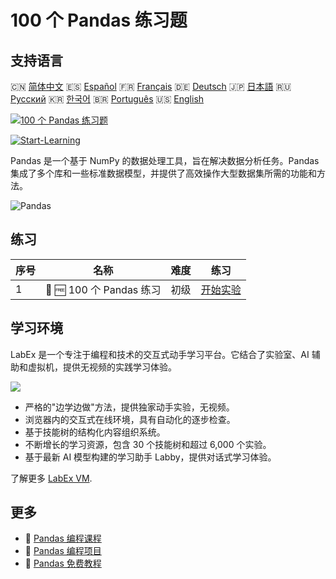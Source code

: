 # 100 个 Pandas 练习题

## 支持语言

🇨🇳 [简体中文](README_zh.md) 🇪🇸 [Español](README_es.md) 🇫🇷 [Français](README_fr.md) 🇩🇪 [Deutsch](README_de.md) 🇯🇵 [日本語](README_ja.md) 🇷🇺 [Русский](README_ru.md) 🇰🇷 [한국어](README_ko.md) 🇧🇷 [Português](README_pt.md) 🇺🇸 [English](README.md) 

[![100 个 Pandas 练习题](https://cover-creator.labex.io/100-pandas-exercises.png?lang=zh)](https://labex.io/zh/courses/100-pandas-exercises)

[![Start-Learning](https://img.shields.io/badge/Start-Learning-whitesmoke?style=for-the-badge)](https://labex.io/zh/courses/100-pandas-exercises)

Pandas 是一个基于 NumPy 的数据处理工具，旨在解决数据分析任务。Pandas 集成了多个库和一些标准数据模型，并提供了高效操作大型数据集所需的功能和方法。

![Pandas](https://img.shields.io/badge/Pandas-whitesmoke?style=for-the-badge&logo=pandas)


## 练习

|   序号 | 名称                     | 难度   | 练习                                                                                       |
|--------|--------------------------|--------|--------------------------------------------------------------------------------------------|
|      1 | 📖 🆓 100 个 Pandas 练习 | 初级   | <a target='_blank' href='https://labex.io/zh/labs/100-pandas-exercises-20747'>开始实验</a> |

## 学习环境

LabEx 是一个专注于编程和技术的交互式动手学习平台。它结合了实验室、AI 辅助和虚拟机，提供无视频的实践学习体验。

![](https://tutorial-screenshot.getvm.io/images/vm-1725247253.png)

- 严格的"边学边做"方法，提供独家动手实验，无视频。
- 浏览器内的交互式在线环境，具有自动化的逐步检查。
- 基于技能树的结构化内容组织系统。
- 不断增长的学习资源，包含 30 个技能树和超过 6,000 个实验。
- 基于最新 AI 模型构建的学习助手 Labby，提供对话式学习体验。

了解更多 [LabEx VM](https://support.labex.io/using-labex/virtual-machine).

## 更多

- 🔗 [Pandas 编程课程](https://github.com/labex-labs/awesome-programming-courses)
- 🔗 [Pandas 编程项目](https://github.com/labex-labs/awesome-programming-projects)
- 🔗 [Pandas 免费教程](https://github.com/labex-labs/pandas-free-tutorials)

